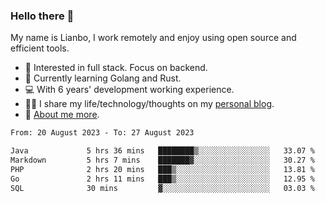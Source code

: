 ### Hello there 👋

My name is Lianbo, I work remotely and enjoy using open source and efficient tools.

- 🔭 Interested in full stack. Focus on backend.
- 🌱 Currently learning Golang and Rust.
- 💻 With 6 years' development working experience.
- ✍🏻 I share my life/technology/thoughts on my [personal blog](https://godruoyi.com).
- 👒 [About me more](https://godruoyi.com/posts/About-godruoyi).

<!--START_SECTION:waka-->

```txt
From: 20 August 2023 - To: 27 August 2023

Java             5 hrs 36 mins   ████████▒░░░░░░░░░░░░░░░░   33.07 %
Markdown         5 hrs 7 mins    ███████▓░░░░░░░░░░░░░░░░░   30.27 %
PHP              2 hrs 20 mins   ███▒░░░░░░░░░░░░░░░░░░░░░   13.81 %
Go               2 hrs 11 mins   ███▒░░░░░░░░░░░░░░░░░░░░░   12.95 %
SQL              30 mins         ▓░░░░░░░░░░░░░░░░░░░░░░░░   03.03 %
```

<!--END_SECTION:waka-->
